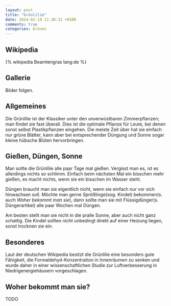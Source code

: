 ```yaml
---
layout: post
title: "Grünlilie"
date: 2014-02-18 11:30:31 +0100
comments: true
categories: Grünes
---
```

## Wikipedia
{% wikipedia Beamtengras lang:de %}

## Gallerie
Bilder folgen.

## Allgemeines
Die Grünlilie ist der Klassiker unter den unverwüstbaren Zimmerpflanzen; man findet sie fast überall.
Dies ist die optimale Pflanze für Leute, bei denen sonst selbst Plastikpflanzen eingehen.
Die meiste Zeit über hat sie einfach nur grüne Blätter, kann aber bei entsprechender Düngung und Sonne sogar
kleine hübsche Blüten hervorbringen.

## Gießen, Düngen, Sonne
Man sollte die Grünlilie alle paar Tage mal gießen. Vergisst man es, ist es allerdings nichts so schlimm. Einfach beim nächsten Mal ein
bisschen mehr gießen, es macht nichts, wenn sie ein bisschen im Wasser steht.

Düngen braucht man sie eigentlich nicht, wenn sie einfach nur vor sich hinwachsen soll. Möchte man gerne Sprößlinge(sog. Kindel) bekommen(s. auch *Woher bekommt man sie*), dann sollte man 
sie mit Flüssigdünger(s. Düngerartikel) alle paar Wochen mal Düngen.

Am besten stellt man sie nicht in die pralle Sonne, aber auch nicht ganz schattig.
Die Kindel sollten nicht unbedingt direkt auf einer Heizung liegen, sonst trocknen sie ein.

## Besonderes
Laut der deutschen Wikipedia besitzt die Grünlilie eine besonders gute Fähigkeit, die Formaldehyd-Konzentration in Innenräumen zu senken und wurde daher in einer wissenschaftlichen Studie zur Luftverbesserung in Niedrigenergiehäusern vorgeschlagen.

## Woher bekommt man sie?
TODO

